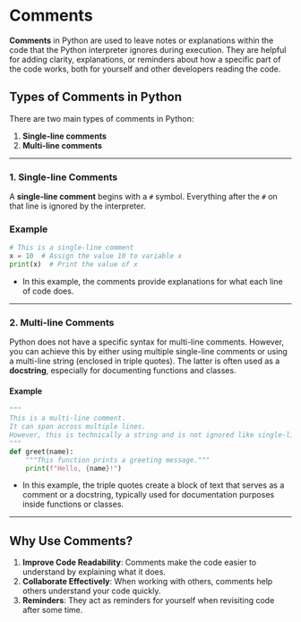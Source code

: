 # Comments

**Comments** in Python are used to leave notes or explanations within the code that the Python interpreter ignores during execution. They are helpful for adding clarity, explanations, or reminders about how a specific part of the code works, both for yourself and other developers reading the code.

## Types of Comments in Python

There are two main types of comments in Python:

1. **Single-line comments**
2. **Multi-line comments**

---

### 1. Single-line Comments

A **single-line comment** begins with a `#` symbol. Everything after the `#` on that line is ignored by the interpreter.

### Example

```python
# This is a single-line comment
x = 10  # Assign the value 10 to variable x
print(x)  # Print the value of x
```

- In this example, the comments provide explanations for what each line of code does.

---

### 2. Multi-line Comments

Python does not have a specific syntax for multi-line comments. However, you can achieve this by either using multiple single-line comments or using a multi-line string (enclosed in triple quotes). The latter is often used as a **docstring**, especially for documenting functions and classes.

#### Example

```python
"""
This is a multi-line comment.
It can span across multiple lines.
However, this is technically a string and is not ignored like single-line comments.
"""
def greet(name):
    """This function prints a greeting message."""
    print(f"Hello, {name}!")
```

- In this example, the triple quotes create a block of text that serves as a comment or a docstring, typically used for documentation purposes inside functions or classes.

---

## Why Use Comments?

1. **Improve Code Readability**: Comments make the code easier to understand by explaining what it does.
2. **Collaborate Effectively**: When working with others, comments help others understand your code quickly.
3. **Reminders**: They act as reminders for yourself when revisiting code after some time.
